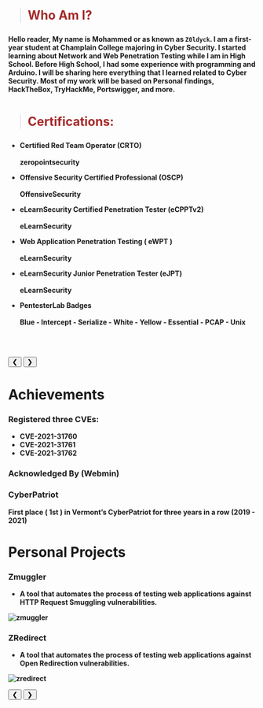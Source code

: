 > <html><body><b><p style="color:#A52A2A;font-size:25px">Who Am I?</p></b></body></html>

<b>Hello reader, My name is Mohammed or as known as<b> ```Z0ldyck```. I am a first-year student at Champlain College majoring in Cyber Security. I started learning about Network and Web Penetration Testing while I am in High School. Before High School, I had some experience with programming and Arduino. I will be sharing here everything that I learned related to Cyber Security. Most of my work will be based on Personal findings, HackTheBox, TryHackMe, Portswigger, and more.</b>
<br>
<br>

> <html><body><b><p style="color:#A52A2A;font-size:25px">Certifications:</p></b></body></html>

<ul><li><b>Certified Red Team Operator (CRTO)</b></li> <br>
zeropointsecurity</ul>
<ul><li><b>Offensive Security Certified Professional (OSCP)</b></li> <br>
OffensiveSecurity</ul>
<ul><li><b>eLearnSecurity Certified Penetration Tester (eCPPTv2)</b></li> <br>
eLearnSecurity</ul>
<ul><li><b>Web Application Penetration Testing ( eWPT )</b></li> <br>
eLearnSecurity</ul>
<ul><li><b>eLearnSecurity Junior Penetration Tester (eJPT)</b></li> <br>
eLearnSecurity</ul>
<ul><li><b>PentesterLab Badges</b></li> <br>
Blue - Intercept - Serialize - White - Yellow - Essential - PCAP - Unix</ul>

<br><br> 



<html>
<meta name="viewport" content="width=device-width, initial-scale=1">
<link rel="stylesheet" href="https://www.w3schools.com/w3css/4/w3.css">
<style>
.mySlides {display:none;}
</style>
<body>

<div class="w3-content w3-display-container">

<div class="w3-display-container mySlides">
  <img src="../../images/certs/CRTO.png" style="width:100%">
  <div class="w3-display-topleft w3-large w3-container w3-padding-10 w3-black">
    CRTO
  </div>
</div>

<div class="w3-display-container mySlides">
  <img src="../../images/certs/eCPPT.png" style="width:100%">
  <div class="w3-display-topleft w3-large w3-container w3-padding-10 w3-black">
    eCPPT
  </div>
</div>

<div class="w3-display-container mySlides">
  <img src="../../images/certs/eWPT.png" style="width:100%">
  <div class="w3-display-topleft w3-large w3-container w3-padding-10 w3-black">
    eWPT
  </div>
</div>

<div class="w3-display-container mySlides">
  <img src="../../images/certs/eJPT.png" style="width:100%">
  <div class="w3-display-topleft w3-large w3-container w3-padding-10 w3-black">
    eJPT
  </div>
</div>

<div class="w3-display-container mySlides">
  <img src="../../images/certs/blue.PNG" style="width:100%">
  <div class="w3-display-topleft w3-large w3-container w3-padding-10 w3-black">
  </div>
</div>
 
<div class="w3-display-container mySlides">
  <img src="../../images/certs/Intercept.PNG" style="width:100%">
  <div class="w3-display-topleft w3-large w3-container w3-padding-10 w3-black">
  </div>
</div>

<div class="w3-display-container mySlides">
  <img src="../../images/certs/Serialize.PNG" style="width:100%">
  <div class="w3-display-topleft w3-large w3-container w3-padding-10 w3-black">
  </div>
</div>
  
<div class="w3-display-container mySlides">
  <img src="../../images/certs/WHITE.PNG" style="width:100%">
  <div class="w3-display-topleft w3-large w3-container w3-padding-10 w3-black">
  </div>
</div>
  
<div class="w3-display-container mySlides">
  <img src="../../images/certs/yellow.PNG" style="width:100%">
  <div class="w3-display-topleft w3-large w3-container w3-padding-10 w3-black">
  </div>
</div>
  
<div class="w3-display-container mySlides">
  <img src="../../images/certs/Essential.PNG" style="width:100%">
  <div class="w3-display-topleft w3-large w3-container w3-padding-10 w3-black">
  </div>
</div>
  
<div class="w3-display-container mySlides">
  <img src="../../images/certs/PCAP.PNG" style="width:100%">
  <div class="w3-display-topleft w3-large w3-container w3-padding-10 w3-black">
  </div>
</div>
  
<div class="w3-display-container mySlides">
  <img src="../../images/certs/unix.PNG" style="width:100%">
  <div class="w3-display-topleft w3-large w3-container w3-padding-10 w3-black">
  </div>
</div>
  

<button class="w3-button w3-display-left w3-black" onclick="plusDivs(-1)">&#10094;</button>
<button class="w3-button w3-display-right w3-black" onclick="plusDivs(1)">&#10095;</button>

</div>

<script>
var slideIndex = 1;
showDivs(slideIndex);

function plusDivs(n) {
  showDivs(slideIndex += n);
}

function showDivs(n) {
  var i;
  var x = document.getElementsByClassName("mySlides");
  if (n > x.length) {slideIndex = 1}
  if (n < 1) {slideIndex = x.length}
  for (i = 0; i < x.length; i++) {
     x[i].style.display = "none";  
  }
  x[slideIndex-1].style.display = "block";  
}
</script>

</body>
</html>

# Achievements

### Registered three CVEs:
- CVE-2021-31760
- CVE-2021-31761
- CVE-2021-31762

### Acknowledged By (Webmin)

### CyberPatriot
First place ( 1st ) in Vermont’s CyberPatriot for three years in a row (2019 - 2021)


# Personal Projects

### Zmuggler
- A tool that automates the process of testing web applications against HTTP Request Smuggling vulnerabilities.

![zmuggler](../../images/certs/zmuggler.png)

### ZRedirect
- A tool that automates the process of testing web applications against Open Redirection vulnerabilities.

![zredirect](../../images/certs/zredirect.png)

  
  
<html>
<meta name="viewport" content="width=device-width, initial-scale=1">
<link rel="stylesheet" href="https://www.w3schools.com/w3css/4/w3.css">
<style>
.mySlides {display:none;}
</style>
<body>

<div class="w3-content w3-display-container">

<div class="w3-display-container mySlides">
  <img src="../../images/certs/CRTO.png" style="width:100%">
  <div class="w3-display-topleft w3-large w3-container w3-padding-10 w3-black">
    CRTO
  </div>
</div>

<div class="w3-display-container mySlides">
  <img src="../../images/certs/eCPPT.png" style="width:100%">
  <div class="w3-display-topleft w3-large w3-container w3-padding-10 w3-black">
    eCPPT
  </div>
</div>

<div class="w3-display-container mySlides">
  <img src="../../images/certs/eWPT.png" style="width:100%">
  <div class="w3-display-topleft w3-large w3-container w3-padding-10 w3-black">
    eWPT
  </div>
</div>

<div class="w3-display-container mySlides">
  <img src="../../images/certs/eJPT.png" style="width:100%">
  <div class="w3-display-topleft w3-large w3-container w3-padding-10 w3-black">
    eJPT
  </div>
</div>

<div class="w3-display-container mySlides">
  <img src="../../images/certs/blue.PNG" style="width:100%">
  <div class="w3-display-topleft w3-large w3-container w3-padding-10 w3-black">
  </div>
</div>
 
<div class="w3-display-container mySlides">
  <img src="../../images/certs/Intercept.PNG" style="width:100%">
  <div class="w3-display-topleft w3-large w3-container w3-padding-10 w3-black">
  </div>
</div>

<div class="w3-display-container mySlides">
  <img src="../../images/certs/Serialize.PNG" style="width:100%">
  <div class="w3-display-topleft w3-large w3-container w3-padding-10 w3-black">
  </div>
</div>
  
<div class="w3-display-container mySlides">
  <img src="../../images/certs/WHITE.PNG" style="width:100%">
  <div class="w3-display-topleft w3-large w3-container w3-padding-10 w3-black">
  </div>
</div>
  
<div class="w3-display-container mySlides">
  <img src="../../images/certs/yellow.PNG" style="width:100%">
  <div class="w3-display-topleft w3-large w3-container w3-padding-10 w3-black">
  </div>
</div>
  
<div class="w3-display-container mySlides">
  <img src="../../images/certs/Essential.PNG" style="width:100%">
  <div class="w3-display-topleft w3-large w3-container w3-padding-10 w3-black">
  </div>
</div>
  
<div class="w3-display-container mySlides">
  <img src="../../images/certs/PCAP.PNG" style="width:100%">
  <div class="w3-display-topleft w3-large w3-container w3-padding-10 w3-black">
  </div>
</div>
  
<div class="w3-display-container mySlides">
  <img src="../../images/certs/unix.PNG" style="width:100%">
  <div class="w3-display-topleft w3-large w3-container w3-padding-10 w3-black">
  </div>
</div>
  

<button class="w3-button w3-display-left w3-black" onclick="plusDivs(-1)">&#10094;</button>
<button class="w3-button w3-display-right w3-black" onclick="plusDivs(1)">&#10095;</button>

</div>

<script>
var slideIndex = 1;
showDivs(slideIndex);

function plusDivs(n) {
  showDivs(slideIndex += n);
}

function showDivs(n) {
  var i;
  var x = document.getElementsByClassName("mySlides");
  if (n > x.length) {slideIndex = 1}
  if (n < 1) {slideIndex = x.length}
  for (i = 0; i < x.length; i++) {
     x[i].style.display = "none";  
  }
  x[slideIndex-1].style.display = "block";  
}
</script>

</body>
</html>
